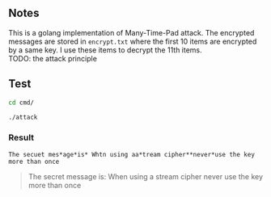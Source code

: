 ## Notes
This is a golang implementation of Many-Time-Pad attack. The encrypted messages are stored in `encrypt.txt` where the first 10 items are encrypted by 
a same key. I use these items to decrypt the 11th items.  
TODO: the attack principle

## Test
```bash
cd cmd/

./attack
```
### Result
```
The secuet mes*age*is* Whtn using aa*tream cipher**never*use the key more than once
```
> The secret message is: When using a stream cipher never use the key more than once